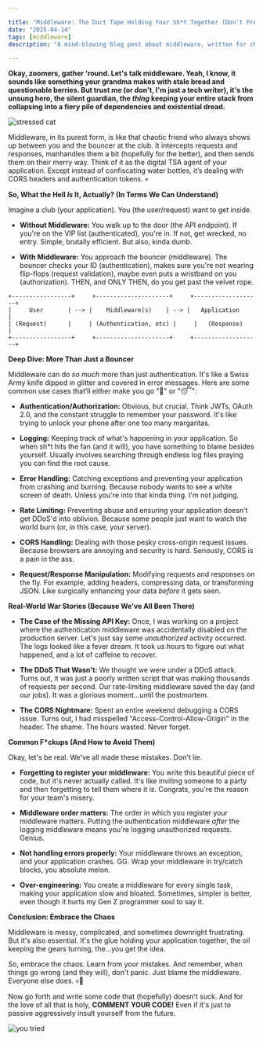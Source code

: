 ```yaml
---

title: "Middleware: The Duct Tape Holding Your Sh*t Together (Don't Pretend It's Not)"
date: "2025-04-14"
tags: [middleware]
description: "A mind-blowing blog post about middleware, written for chaotic Gen Z engineers."

---
```


**Okay, zoomers, gather 'round. Let's talk middleware. Yeah, I know, it sounds like something your grandma makes with stale bread and questionable berries. But trust me (or don't, I'm just a tech writer), it's the unsung hero, the silent guardian, the *thing* keeping your entire stack from collapsing into a fiery pile of dependencies and existential dread.**

![stressed cat](https://i.kym-cdn.com/photos/images/newsfeed/001/096/564/2f7.jpg)

Middleware, in its purest form, is like that chaotic friend who always shows up between you and the bouncer at the club. It intercepts requests and responses, manhandles them a bit (hopefully for the better), and then sends them on their merry way. Think of it as the digital TSA agent of your application. Except instead of confiscating water bottles, it’s dealing with CORS headers and authentication tokens. 💀

**So, What the Hell *Is* It, Actually? (In Terms We Can Understand)**

Imagine a club (your application). You (the user/request) want to get inside.

*   **Without Middleware:** You walk up to the door (the API endpoint). If you're on the VIP list (authenticated), you're in. If not, get wrecked, no entry. Simple, brutally efficient. But also, kinda dumb.

*   **With Middleware:** You approach the bouncer (middleware). The bouncer checks your ID (authentication), makes sure you're not wearing flip-flops (request validation), maybe even puts a wristband on you (authorization). THEN, and ONLY THEN, do you get past the velvet rope.

```ascii
+-----------------+     +---------------------+     +-------------------+
|     User       | --> |    Middleware(s)    | --> |   Application     |
| (Request)      |     | (Authentication, etc) |     |   (Response)      |
+-----------------+     +---------------------+     +-------------------+
```

**Deep Dive: More Than Just a Bouncer**

Middleware can do *so much* more than just authentication. It's like a Swiss Army knife dipped in glitter and covered in error messages. Here are some common use cases that’ll either make you go "🤯" or "😴":

*   **Authentication/Authorization:** Obvious, but crucial. Think JWTs, OAuth 2.0, and the constant struggle to remember your password. It's like trying to unlock your phone after one too many margaritas.

*   **Logging:** Keeping track of what's happening in your application. So when sh*t hits the fan (and it will), you have something to blame besides yourself. Usually involves searching through endless log files praying you can find the root cause.

*   **Error Handling:** Catching exceptions and preventing your application from crashing and burning. Because nobody wants to see a white screen of death. Unless you're into that kinda thing. I'm not judging.

*   **Rate Limiting:** Preventing abuse and ensuring your application doesn't get DDoS'd into oblivion. Because some people just want to watch the world burn (or, in this case, your server).

*   **CORS Handling:** Dealing with those pesky cross-origin request issues. Because browsers are annoying and security is hard. Seriously, CORS is a pain in the ass.

*   **Request/Response Manipulation:** Modifying requests and responses on the fly. For example, adding headers, compressing data, or transforming JSON. Like surgically enhancing your data *before* it gets seen.

**Real-World War Stories (Because We've All Been There)**

*   **The Case of the Missing API Key:** Once, I was working on a project where the authentication middleware was accidentally disabled on the production server. Let's just say some *unauthorized* activity occurred. The logs looked like a fever dream. It took us hours to figure out what happened, and a lot of caffeine to recover.

*   **The DDoS That Wasn't:** We thought we were under a DDoS attack. Turns out, it was just a poorly written script that was making thousands of requests per second. Our rate-limiting middleware saved the day (and our jobs). It was a glorious moment…until the postmortem.

*   **The CORS Nightmare:** Spent an entire weekend debugging a CORS issue. Turns out, I had misspelled "Access-Control-Allow-Origin" in the header. The shame. The hours wasted. Never forget.

**Common F\*ckups (And How to Avoid Them)**

Okay, let's be real. We've all made these mistakes. Don't lie.

*   **Forgetting to register your middleware:** You write this beautiful piece of code, but it's never actually called. It's like inviting someone to a party and then forgetting to tell them where it is. Congrats, you're the reason for your team's misery.

*   **Middleware order matters:** The order in which you register your middleware matters. Putting the authentication middleware *after* the logging middleware means you're logging unauthorized requests. Genius.

*   **Not handling errors properly:** Your middleware throws an exception, and your application crashes. GG. Wrap your middleware in try/catch blocks, you absolute melon.

*   **Over-engineering:** You create a middleware for every single task, making your application slow and bloated. Sometimes, simpler is better, even though it hurts my Gen Z programmer soul to say it.

**Conclusion: Embrace the Chaos**

Middleware is messy, complicated, and sometimes downright frustrating. But it's also essential. It's the glue holding your application together, the oil keeping the gears turning, the…you get the idea.

So, embrace the chaos. Learn from your mistakes. And remember, when things go wrong (and they will), don't panic. Just blame the middleware. Everyone else does. 💀🙏

Now go forth and write some code that (hopefully) doesn't suck. And for the love of all that is holy, **COMMENT YOUR CODE!** Even if it's just to passive aggressively insult yourself from the future.

![you tried](https://imgflip.com/s/meme/You-Tried.jpg)
